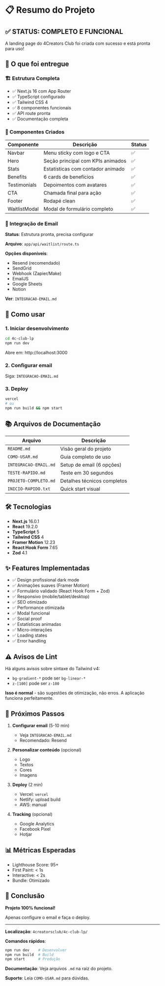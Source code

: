 # 📋 Resumo do Projeto

## ✅ STATUS: COMPLETO E FUNCIONAL

A landing page do 4Creators Club foi criada com sucesso e está pronta para uso!

## 🎯 O que foi entregue

### 🏗️ Estrutura Completa
- ✅ Next.js 16 com App Router
- ✅ TypeScript configurado
- ✅ Tailwind CSS 4
- ✅ 8 componentes funcionais
- ✅ API route pronta
- ✅ Documentação completa

### 🎨 Componentes Criados

| Componente | Descrição | Status |
|------------|-----------|--------|
| Navbar | Menu sticky com logo e CTA | ✅ |
| Hero | Seção principal com KPIs animados | ✅ |
| Stats | Estatísticas com contador animado | ✅ |
| Benefits | 6 cards de benefícios | ✅ |
| Testimonials | Depoimentos com avatares | ✅ |
| CTA | Chamada final para ação | ✅ |
| Footer | Rodapé clean | ✅ |
| WaitlistModal | Modal de formulário completo | ✅ |

### 📧 Integração de Email

**Status**: Estrutura pronta, precisa configurar

**Arquivo**: `app/api/waitlist/route.ts`

**Opções disponíveis**:
- Resend (recomendado)
- SendGrid
- Webhook (Zapier/Make)
- EmailJS
- Google Sheets
- Notion

**Ver**: `INTEGRACAO-EMAIL.md`

## 🚀 Como usar

### 1. Iniciar desenvolvimento
```bash
cd 4c-club-lp
npm run dev
```
Abre em: http://localhost:3000

### 2. Configurar email
Siga: `INTEGRACAO-EMAIL.md`

### 3. Deploy
```bash
vercel
# ou
npm run build && npm start
```

## 📚 Arquivos de Documentação

| Arquivo | Descrição |
|---------|-----------|
| `README.md` | Visão geral do projeto |
| `COMO-USAR.md` | Guia completo de uso |
| `INTEGRACAO-EMAIL.md` | Setup de email (6 opções) |
| `TESTE-RAPIDO.md` | Teste em 30 segundos |
| `PROJETO-COMPLETO.md` | Detalhes técnicos completos |
| `INICIO-RAPIDO.txt` | Quick start visual |

## 🛠️ Tecnologias

- **Next.js** 16.0.1
- **React** 19.2.0
- **TypeScript** 5
- **Tailwind CSS** 4
- **Framer Motion** 12.23
- **React Hook Form** 7.65
- **Zod** 4.1

## ✨ Features Implementadas

- ✅ Design profissional dark mode
- ✅ Animações suaves (Framer Motion)
- ✅ Formulário validado (React Hook Form + Zod)
- ✅ Responsivo (mobile/tablet/desktop)
- ✅ SEO otimizado
- ✅ Performance otimizada
- ✅ Modal funcional
- ✅ Social proof
- ✅ Estatísticas animadas
- ✅ Micro-interações
- ✅ Loading states
- ✅ Error handling

## ⚠️ Avisos de Lint

Há alguns avisos sobre sintaxe do Tailwind v4:
- `bg-gradient-*` pode ser `bg-linear-*`
- `z-[100]` pode ser `z-100`

**Isso é normal** - são sugestões de otimização, não erros.
A aplicação funciona perfeitamente.

## 🎯 Próximos Passos

1. **Configurar email** (5-10 min)
   - Veja `INTEGRACAO-EMAIL.md`
   - Recomendado: Resend

2. **Personalizar conteúdo** (opcional)
   - Logo
   - Textos
   - Cores
   - Imagens

3. **Deploy** (2 min)
   - Vercel: `vercel`
   - Netlify: upload build
   - AWS: manual

4. **Tracking** (opcional)
   - Google Analytics
   - Facebook Pixel
   - Hotjar

## 📊 Métricas Esperadas

- Lighthouse Score: 95+
- First Paint: < 1s
- Interactive: < 2s
- Bundle: Otimizado

## 🎉 Conclusão

**Projeto 100% funcional!**

Apenas configure o email e faça o deploy.

---

**Localização**: `4creatorsclub/4c-club-lp/`

**Comandos rápidos**:
```bash
npm run dev    # Desenvolver
npm run build  # Build
npm start      # Produção
```

**Documentação**: Veja arquivos `.md` na raiz do projeto.

**Suporte**: Leia `COMO-USAR.md` para dúvidas.



